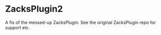 # ZacksPlugin2
A fix of the messed-up ZacksPlugin.
See the original ZacksPlugin repo for support etc.
